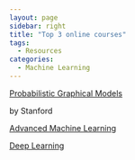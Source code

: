 ```yaml
---
layout: page
sidebar: right
title: "Top 3 online courses"
tags:
  - Resources
categories:
  - Machine Learning
---
```


[Probabilistic Graphical Models ](https://www.coursera.org/specializations/probabilistic-graphical-models)

by Stanford

[Advanced Machine Learning](https://www.coursera.org/specializations/aml)

[Deep Learning](https://www.coursera.org/specializations/deep-learning)
